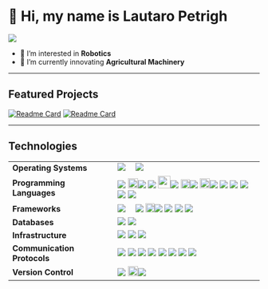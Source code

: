 # 👋 Hi, my name is Lautaro Petrigh
[<img src="https://img.shields.io/badge/LinkedIn-0077B5?style=for-the-badge&logo=linkedin&logoColor=white"/>](https://www.linkedin.com/in/petrigh-lautaro)
- 👀 I’m interested in **Robotics** 
- 🌱 I’m currently innovating **Agricultural Machinery**

---

## Featured Projects

[![Readme Card](https://github-readme-stats.vercel.app/api/pin/?username=Petrigh&repo=Planta-de-Relleno-Automatico&theme=dark)](https://github.com/Petrigh/Planta-de-Relleno-Automatico)
[![Readme Card](https://github-readme-stats.vercel.app/api/pin/?username=Petrigh&repo=andino&theme=dark)](https://github.com/Petrigh/andino)

---

## Technologies

<!DOCTYPE html>
<html>
<head>
</head>
<body>
<table>
  <tr>
    <td><strong>Operating Systems</strong></td>
    <td>
      <img src="https://img.shields.io/badge/Linux-%230d1117?style=flat-square&logo=linux" />
      <img src="https://images.icon-icons.com/836/PNG/64/Windows_Phone_icon-icons.com_66782.png" width="15"/><img src="https://img.shields.io/badge/Windows-%230d1117?style=flat-square" />
    </td>
  </tr>
  <tr>
    <td><strong>Programming Languages</strong></td>
    <td>
      <img src="https://img.shields.io/badge/C%2FC%2B%2B-%23151b23?style=flat-square&logo=c%2B%2B" />
      <img src="https://www.iconfinder.com/icons/4373217/download/png/512" width="20"/><img src="https://img.shields.io/badge/Java-%23151b23?style=flat-square" />
      <img src="https://img.shields.io/badge/Python-%23151b23?style=flat-square&logo=python" />
      <img src="https://upload.wikimedia.org/wikipedia/commons/4/4f/Csharp_Logo.png" width="25"/><img src="https://img.shields.io/badge/C%23-%23151b23?style=flat-square" />
      <img src="https://cdn.worldvectorlogo.com/logos/matlab.svg" width="18"  /><img src="https://img.shields.io/badge/Matlab-%23151b23?style=flat-square" />
      <img src="https://user-images.githubusercontent.com/103866722/177873824-ac727cae-29d5-406d-87de-93bb2bf21f02.png" width="20"  /><img src="https://img.shields.io/badge/Assembly-%23151b23?style=flat-square" />
      <img src="https://img.shields.io/badge/Bash-%23151b23?style=flat-square&logo=gnubash" />
      <img src="https://img.shields.io/badge/Typescript-%23151b23?style=flat-square&logo=typescript" />
      <img src="https://img.shields.io/badge/Ruby-%23151b23?style=flat-square&logo=ruby" />
      <img src="https://img.shields.io/badge/JavaScript-%23151b23?style=flat-square&logo=javascript" />
      <img src="https://img.shields.io/badge/Html-%23151b23?style=flat-square&logo=html5" />
    </td>
  </tr>
  <tr>
    <td><strong>Frameworks</strong></td>
    <td>
      <img src="https://img.shields.io/badge/ROS2-%230d1117?style=flat-square&logo=ros" />
      <img src="https://control.ros.org/humble/_static/logo_ros-controls.png" width="15"/><img src="https://img.shields.io/badge/Ros2__Control-%230d1117?style=flat-square" />
       <img src="https://us1.discourse-cdn.com/flex022/uploads/ros/original/2X/6/6c818c96ecae6cc7d67081bb7748bc081224703c.png" width="18"/><img src="https://img.shields.io/badge/Nav2-%230d1117?style=flat-square" />
      <img src="https://img.shields.io/badge/.NET-%230d1117?style=flat-square&logo=.net" />
      <img src="https://img.shields.io/badge/Angular-%230d1117?style=flat-square&logo=angular" />
      <img src="https://img.shields.io/badge/Tomcat-%230d1117?style=flat-square&logo=apachetomcat" />
    </td>
  </tr>
  <tr>
    <td><strong>Databases</strong></td>
    <td>
      <img src="https://img.shields.io/badge/MySQL-%23151b23?style=flat-square&logo=mysql" />
      <img src="https://img.shields.io/badge/PostgreSQL-%23151b23?style=flat-square&logo=postgresql" />
    </td>
  </tr>
  <tr>
    <td><strong>Infrastructure</strong></td>
    <td>
      <img src="https://img.shields.io/badge/Docker-%230d1117?style=flat-square&logo=docker" />
      <img src="https://img.shields.io/badge/Apache-%230d1117?style=flat-square&logo=apache" />
      <img src="https://img.shields.io/badge/Nginx-%230d1117?style=flat-square&logo=nginx" />
    </td>
  </tr>
  <tr>
    <td><strong>Communication Protocols</strong></td>
    <td>
      <img src="https://img.shields.io/badge/CAN-%23151b23?style=flat-square" />
      <img src="https://img.shields.io/badge/UART-%23151b23?style=flat-square" />
      <img src="https://img.shields.io/badge/I2C-%23151b23?style=flat-square" />
      <img src="https://img.shields.io/badge/TCP%2FIP-%23151b23?style=flat-square" />
      <img src="https://img.shields.io/badge/UDP-%23151b23?style=flat-square" />
      <img src="https://img.shields.io/badge/MQTT-%23151b23?style=flat-square" />
      <img src="https://img.shields.io/badge/WebSocket-%23151b23?style=flat-square" />
      <img src="https://img.shields.io/badge/DNS-%23151b23?style=flat-square" />
    </td>
  </tr>
  <tr>
    <td><strong>Version Control</strong></td>
    <td>
      <img src="https://img.shields.io/badge/Git-%230d1117?style=flat-square&logo=git" />
       <img src="https://1000logos.net/wp-content/uploads/2023/04/Visual-Studio-Logo-2019.png" width="20"/><img src="https://img.shields.io/badge/TFS-%230d1117?style=flat-square" />
    </td>
  </tr>
</table>
</body>
</html>
